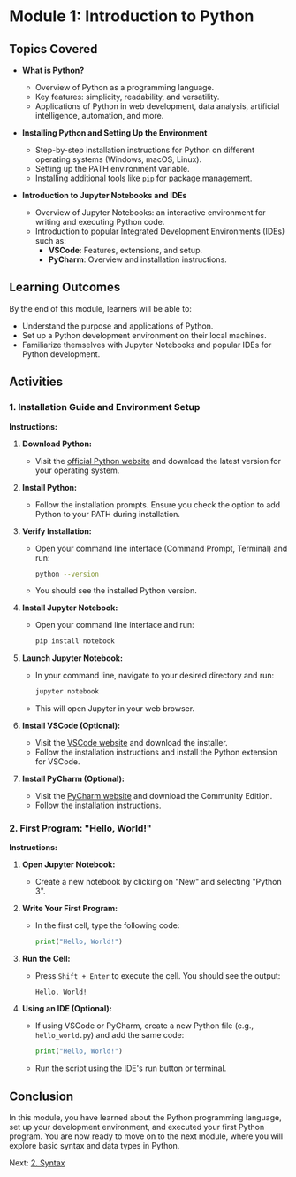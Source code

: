 # Module 1: Introduction to Python

## Topics Covered

- **What is Python?**
  - Overview of Python as a programming language.
  - Key features: simplicity, readability, and versatility.
  - Applications of Python in web development, data analysis, artificial intelligence, automation, and more.

- **Installing Python and Setting Up the Environment**
  - Step-by-step installation instructions for Python on different operating systems (Windows, macOS, Linux).
  - Setting up the PATH environment variable.
  - Installing additional tools like `pip` for package management.

- **Introduction to Jupyter Notebooks and IDEs**
  - Overview of Jupyter Notebooks: an interactive environment for writing and executing Python code.
  - Introduction to popular Integrated Development Environments (IDEs) such as:
    - **VSCode**: Features, extensions, and setup.
    - **PyCharm**: Overview and installation instructions.

## Learning Outcomes

By the end of this module, learners will be able to:

- Understand the purpose and applications of Python.
- Set up a Python development environment on their local machines.
- Familiarize themselves with Jupyter Notebooks and popular IDEs for Python development.

## Activities

### 1. Installation Guide and Environment Setup

**Instructions:**

1. **Download Python:**
   - Visit the [official Python website](https://www.python.org/downloads/) and download the latest version for your operating system.

2. **Install Python:**
   - Follow the installation prompts. Ensure you check the option to add Python to your PATH during installation.

3. **Verify Installation:**
   - Open your command line interface (Command Prompt, Terminal) and run:
     ```bash
     python --version
     ```
   - You should see the installed Python version.

4. **Install Jupyter Notebook:**
   - Open your command line interface and run:
     ```bash
     pip install notebook
     ```

5. **Launch Jupyter Notebook:**
   - In your command line, navigate to your desired directory and run:
     ```bash
     jupyter notebook
     ```
   - This will open Jupyter in your web browser.

6. **Install VSCode (Optional):**
   - Visit the [VSCode website](https://code.visualstudio.com/) and download the installer.
   - Follow the installation instructions and install the Python extension for VSCode.

7. **Install PyCharm (Optional):**
   - Visit the [PyCharm website](https://www.jetbrains.com/pycharm/download/) and download the Community Edition.
   - Follow the installation instructions.

### 2. First Program: "Hello, World!"

**Instructions:**

1. **Open Jupyter Notebook:**
   - Create a new notebook by clicking on "New" and selecting "Python 3".

2. **Write Your First Program:**
   - In the first cell, type the following code:
     ```python
     print("Hello, World!")
     ```

3. **Run the Cell:**
   - Press `Shift + Enter` to execute the cell. You should see the output:
     ```
     Hello, World!
     ```

4. **Using an IDE (Optional):**
   - If using VSCode or PyCharm, create a new Python file (e.g., `hello_world.py`) and add the same code:
     ```python
     print("Hello, World!")
     ```
   - Run the script using the IDE's run button or terminal.

## Conclusion

In this module, you have learned about the Python programming language, set up your development environment, and executed your first Python program. You are now ready to move on to the next module, where you will explore basic syntax and data types in Python.

Next: [2. Syntax](./module2_syntax.md)